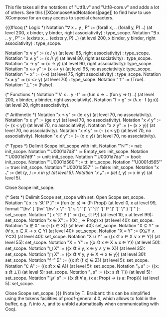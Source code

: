 This file takes all the notations of "Utf8.v" and "Utf8-core.v" and adds a lot of others. See this [[XComposeAndNotations|page]] to find how to use XCompose for an easy access to special characters.

{{{#!coq
(* Logic *)
Notation "∀  x .. y , P" := (forall x, .. (forall y, P) ..)
  (at level 200, x binder, y binder, right associativity) : type_scope.
Notation "∃  x .. y , P" := (exists x, .. (exists y, P) ..)
  (at level 200, x binder, y binder, right associativity) : type_scope.

Notation "x ∨ y" := (x \/ y) (at level 85, right associativity) : type_scope.
Notation "x ∧ y" := (x /\ y) (at level 80, right associativity) : type_scope.
Notation "x → y" := (x -> y) (at level 90, right associativity): type_scope.
Notation "x ↔ y" := (x <-> y) (at level 95, no associativity): type_scope.
Notation "¬ x" := (~x) (at level 75, right associativity) : type_scope.
Notation "x ≠ y" := (x <> y) (at level 70) : type_scope.
Notation "⊤" := (True).
Notation "⊥" := (False).

(* Functions *)
Notation "'λ'  x .. y · t" := (fun x => .. (fun y => t) ..)
  (at level 200, x binder, y binder, right associativity).
Notation "f ∘ g" := (λ x · f (g x)) (at level 20, right associativity).

(* Arithmetic *)
Notation "x ≤ y" := (le x y) (at level 70, no associativity).
Notation "x ≥ y" := (ge x y) (at level 70, no associativity).
Notation "x ≮ y" := (¬ (x < y)) (at level 70, no associativity).
Notation "x ≯ y" := (¬ (x > y)) (at level 70, no associativity).
Notation "x ≰ y" := (¬ (x ≤ y)) (at level 70, no associativity).
Notation "x ≱ y" := (¬ (x ≥ y)) (at level 70, no associativity).

(* Types *)
Delimit Scope init_scope with init.
Notation "'ℕ'" := nat: init_scope.
Notation "'U0001d7d8'" := Empty_set: init_scope.
Notation "'U0001d7d9'" := unit: init_scope.
Notation "'U0001d7da'" := bool: init_scope.
Notation "'U0001d560'" := tt: init_scope.
Notation "'U0001d565'" := true: init_scope.
Notation "'U0001d557'" := false: init_scope.
Notation "x ₁" := (let (y, _) := x in y) (at level 5).
Notation "x ₂" := (let (_, y) := x in y) (at level 5).

Close Scope init_scope.

(* Sets *)
Delimit Scope set_scope with set.
Open Scope set_scope.
Notation "{ x : s 'ﬆ' P }" :=
 (fun (x: s) => (P: Prop))
 (at level 0,
  x at level 99,
  format
  "'[hv' { '[hv' '[hv' x '/' : '[' s ']' ']' '/' 'ﬆ' '[' P ']' ']' '/' } ']'"
 ): set_scope.
Notation "{ x 'ﬆ' P }" := ({x:_ ﬆ P}) (at level 10, x at level 99): set_scope.
Notation "x ∈ X" := ((X: _ → Prop) x) (at level 40): set_scope.
Notation "x ∉ X" := (¬(x ∈ X)) (at level 40): set_scope.
Notation "X ⊆ Y" := (∀ x, x ∈ X → x ∈ Y) (at level 40): set_scope.
Notation "X ≡ Y" := (X⊆Y ∧ Y⊆X) (at level 40): set_scope.
Notation "X ∪ Y" := ({x ﬆ x ∈ X ∨ x ∈ Y}) (at level 55): set_scope.
Notation "X ∩ Y" := ({x ﬆ x ∈ X ∧ x ∈ Y}) (at level 50): set_scope.
Notation "⋃ X" := ({x ﬆ ∃ y, x ∈ y ∧ y ∈ X}) (at level 35): set_scope.
Notation "⋂ X" := ({x ﬆ ∀ y, y ∈ X → x ∈ y}) (at level 30): set_scope.
Notation "f ⁻¹ Σ" := ({x ﬆ (f x) ∈ Σ}) (at level 5): set_scope.
Notation "∁ A" := ({x ﬆ x ∉ A}) (at level 5): set_scope.
Notation "₀ s" := ({x: s ﬆ ⊥}) (at level 5): set_scope.
Notation "₁ s" := ({x: s ﬆ ⊤}) (at level 5): set_scope.
Notation "'℘' s" :=
 ({x ﬆ ∀ a, (x a: Prop) → (s a: Prop)}) (at level 5): set_scope.

Close Scope set_scope.
}}}
(Note by T. Braibant: this can be simplified using the tokens facilities of proof-general 4.0, which allows to fold in the buffer, e.g. /\ into ∧, and to unfold automatically when communicating with Coq).
